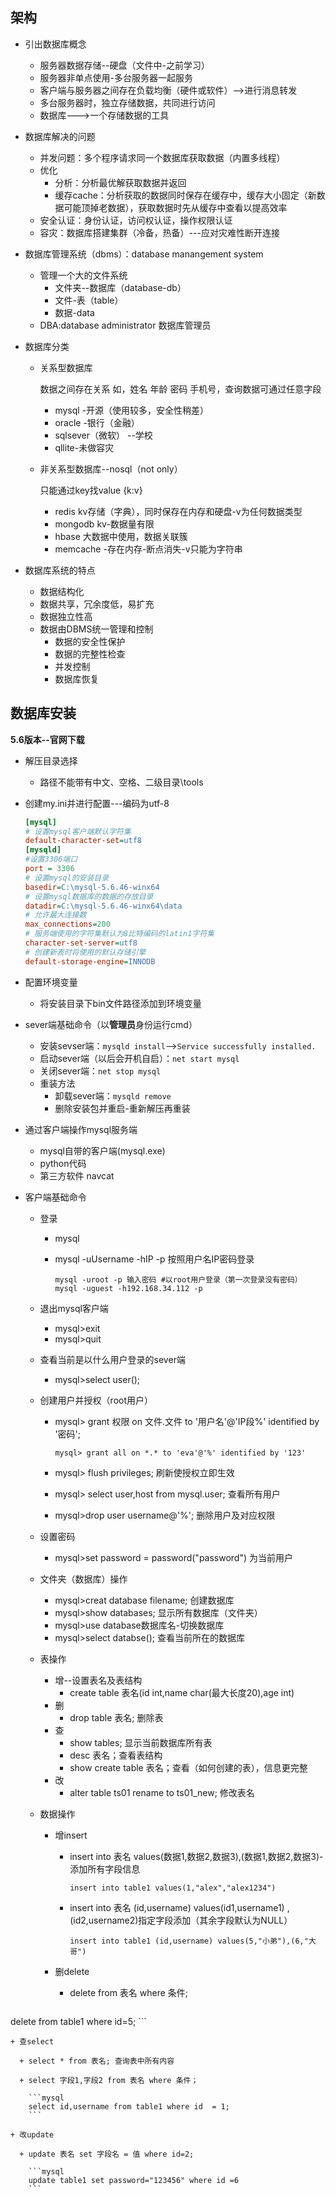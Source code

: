 ## 架构

+ 引出数据库概念

  + 服务器数据存储--硬盘（文件中-之前学习）
  + 服务器非单点使用-多台服务器一起服务
  + 客户端与服务器之间存在负载均衡（硬件或软件）-->进行消息转发
  + 多台服务器时，独立存储数据，共同进行访问
  + 数据库--->一个存储数据的工具

+ 数据库解决的问题

  + 并发问题：多个程序请求同一个数据库获取数据（内置多线程）
  + 优化
    + 分析：分析最优解获取数据并返回
    + 缓存cache：分析获取的数据同时保存在缓存中，缓存大小固定（新数据可能顶掉老数据），获取数据时先从缓存中查看以提高效率
  + 安全认证：身份认证，访问权认证，操作权限认证
  + 容灾：数据库搭建集群（冷备，热备）---应对灾难性断开连接

+ 数据库管理系统（dbms）：database manangement system

  + 管理一个大的文件系统
    + 文件夹--数据库（database-db）
    + 文件-表（table）
    + 数据-data
  + DBA:database administrator 数据库管理员

+ 数据库分类

  + 关系型数据库

    数据之间存在关系  如，姓名 年龄 密码 手机号，查询数据可通过任意字段

    + mysql  -开源（使用较多，安全性稍差）
    + oracle  -银行（金融）
    + sqlsever（微软） --学校
    + qllite-未做容灾

  + 非关系型数据库--nosql（not only）

    只能通过key找value {k:v}

    + redis  kv存储（字典），同时保存在内存和硬盘-v为任何数据类型
    + mongodb  kv-数据量有限
    + hbase 大数据中使用，数据关联簇
    + memcache -存在内存-断点消失-v只能为字符串
  
+ 数据库系统的特点

  +  数据结构化
  + 数据共享，冗余度低，易扩充
  + 数据独立性高
  + 数据由DBMS统一管理和控制
    +  数据的安全性保护 
    + 数据的完整性检查
    + 并发控制
    + 数据库恢复



## 数据库安装

**5.6版本--官网下载**

+ 解压目录选择

  + 路径不能带有中文、空格、二级目录\tools

+ 创建my.ini并进行配置---编码为utf-8

  ```ini
  [mysql]
  # 设置mysql客户端默认字符集
  default-character-set=utf8
  [mysqld]
  #设置3306端口
  port = 3306
  # 设置mysql的安装目录
  basedir=C:\mysql-5.6.46-winx64
  # 设置mysql数据库的数据的存放目录
  datadir=C:\mysql-5.6.46-winx64\data
  # 允许最大连接数
  max_connections=200
  # 服务端使用的字符集默认为8比特编码的latin1字符集
  character-set-server=utf8
  # 创建新表时将使用的默认存储引擎
  default-storage-engine=INNODB
  ```

+ 配置环境变量

  + 将安装目录下bin文件路径添加到环境变量

+ sever端基础命令（以**管理员**身份运行cmd）

  + 安装sevser端：`mysqld install`-->`Service successfully installed.`
  + 启动sever端（以后会开机自启）：`net start mysql`
  + 关闭sever端：`net stop mysql`
  + 重装方法
    + 卸载sever端：`mysqld remove`
    + 删除安装包并重启-重新解压再重装

+ 通过客户端操作mysql服务端

  + mysql自带的客户端(mysql.exe)
  + python代码
  + 第三方软件  navcat

+ 客户端基础命令

  + 登录

    + mysql

    + mysql -uUsername -hIP -p   按照用户名IP密码登录

      ```mysql
      mysql -uroot -p 输入密码 #以root用户登录（第一次登录没有密码）
      mysql -uguest -h192.168.34.112 -p
      ```

  + 退出mysql客户端

    + mysql>exit
    + mysql>quit

  + 查看当前是以什么用户登录的sever端

    + mysql>select user();

  + 创建用户并授权（root用户）

    + mysql> grant 权限 on 文件.文件 to '用户名'@'IP段%' identified by '密码';

      ```mysql
      mysql> grant all on *.* to 'eva'@'%' identified by '123'
      ```

    + mysql> flush privileges;    刷新使授权立即生效

    + mysql> select user,host from mysql.user; 查看所有用户

    +  mysql>drop user username@'%';   删除用户及对应权限

  + 设置密码

    + mysql>set password = password("password") 为当前用户

  + 文件夹（数据库）操作

    + mysql>creat database filename; 创建数据库
    + mysql>show databases; 显示所有数据库（文件夹）
    + mysql>use database数据库名-切换数据库
    + mysql>select databse(); 查看当前所在的数据库

  + 表操作

    + 增--设置表名及表结构
      + create table 表名(id int,name char(最大长度20),age int)
    + 删
      + drop table 表名; 删除表
    + 查
      + show tables; 显示当前数据库所有表
      + desc 表名；查看表结构
      + show create table 表名；查看（如何创建的表），信息更完整
    + 改
      + alter table ts01 rename to ts01_new; 修改表名

  + 数据操作

    + 增insert

      + insert into 表名 values(数据1,数据2,数据3),(数据1,数据2,数据3)-添加所有字段信息

        ```mysql
        insert into table1 values(1,"alex","alex1234")
        ```

      + insert into 表名 (id,username) values(id1,username1) , (id2,username2)指定字段添加（其余字段默认为NULL）

        ```mysql
        insert into table1 (id,username) values(5,"小弟"),(6,"大哥")
        ```

    + 删delete

      + delete from 表名 where 条件;

        ```mysql
delete from table1 where id=5;
        ```
      
    + 查select
    
      + select * from 表名; 查询表中所有内容
    
      + select 字段1,字段2 from 表名 where 条件；
    
        ```mysql
        select id,username from table1 where id  = 1;
        ```
    
    + 改update
    
      + update 表名 set 字段名 = 值 where id=2;
    
        ```mysql
        update table1 set password="123456" where id =6
        ```
    
        